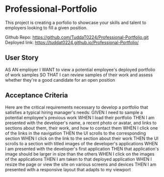 # Professional-Portfolio
This project is creating a porfolio to showcase your skills and talent to employers looking to fill a given position. 

Github Repo: https://github.com/TuddaT0224/Professional-Portfolio.git
Deployed link: https://tuddat0224.github.io/Professional-Portfolio/

## User Story

AS AN employer
I WANT to view a potential employee's deployed portfolio of work samples
SO THAT I can review samples of their work and assess whether they're a good candidate for an open position

## Acceptance Criteria

Here are the critical requirements necessary to develop a portfolio that satisfies a typical hiring manager's needs:
GIVEN I need to sample a potential employee's previous work
WHEN I load their portfolio
THEN I am presented with the developer's name, a recent photo or avatar, and links to sections about them, their work, and how to contact them
WHEN I click one of the links in the navigation
THEN the UI scrolls to the corresponding section
WHEN I click on the link to the section about their work
THEN the UI scrolls to a section with titled images of the developer's applications
WHEN I am presented with the developer's first application
THEN that application's image should be larger in size than the others
WHEN I click on the images of the applications
THEN I am taken to that deployed application
WHEN I resize the page or view the site on various screens and devices
THEN I am presented with a responsive layout that adapts to my viewport
